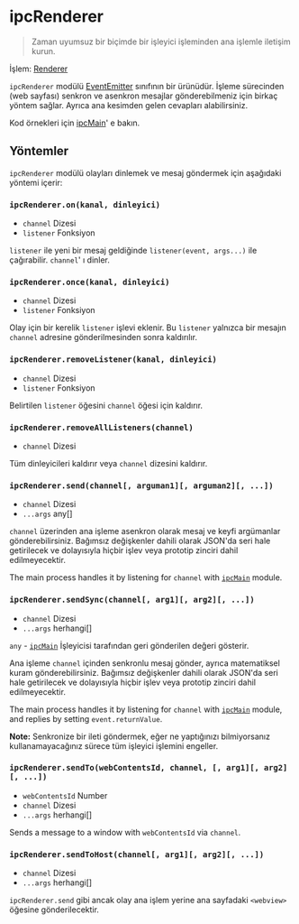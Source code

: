 # ipcRenderer

> Zaman uyumsuz bir biçimde bir işleyici işleminden ana işlemle iletişim kurun.

İşlem: [Renderer](../glossary.md#renderer-process)

`ipcRenderer` modülü [EventEmitter](https://nodejs.org/api/events.html#events_class_eventemitter) sınıfının bir ürünüdür. İşleme sürecinden (web sayfası) senkron ve asenkron mesajlar gönderebilmeniz için birkaç yöntem sağlar. Ayrıca ana kesimden gelen cevapları alabilirsiniz.

Kod örnekleri için [ipcMain](ipc-main.md)' e bakın.

## Yöntemler

`ipcRenderer` modülü olayları dinlemek ve mesaj göndermek için aşağıdaki yöntemi içerir:

### `ipcRenderer.on(kanal, dinleyici)`

* `channel` Dizesi
* `listener` Fonksiyon

`listener` ile yeni bir mesaj geldiğinde `listener(event, args...)` ile çağırabilir. `channel`' ı dinler.

### `ipcRenderer.once(kanal, dinleyici)`

* `channel` Dizesi
* `listener` Fonksiyon

Olay için bir kerelik `listener` işlevi eklenir. Bu `listener` yalnızca bir mesajın `channel` adresine gönderilmesinden sonra kaldırılır.

### `ipcRenderer.removeListener(kanal, dinleyici)`

* `channel` Dizesi
* `listener` Fonksiyon

Belirtilen `listener` öğesini `channel` öğesi için kaldırır.

### `ipcRenderer.removeAllListeners(channel)`

* `channel` Dizesi

Tüm dinleyicileri kaldırır veya `channel` dizesini kaldırır.

### `ipcRenderer.send(channel[, arguman1][, arguman2][, ...])`

* `channel` Dizesi
* `...args` any[]

`channel` üzerinden ana işleme asenkron olarak mesaj ve keyfi argümanlar gönderebilirsiniz. Bağımsız değişkenler dahili olarak JSON'da seri hale getirilecek ve dolayısıyla hiçbir işlev veya prototip zinciri dahil edilmeyecektir.

The main process handles it by listening for `channel` with [`ipcMain`](ipc-main.md) module.

### `ipcRenderer.sendSync(channel[, arg1][, arg2][, ...])`

* `channel` Dizesi
* `...args` herhangi[]

`any` - [`ipcMain`](ipc-main.md) İşleyicisi tarafından geri gönderilen değeri gösterir.

Ana işleme `channel` içinden senkronlu mesaj gönder, ayrıca matematiksel kuram gönderebilirsiniz. Bağımsız değişkenler dahili olarak JSON'da seri hale getirilecek ve dolayısıyla hiçbir işlev veya prototip zinciri dahil edilmeyecektir.

The main process handles it by listening for `channel` with [`ipcMain`](ipc-main.md) module, and replies by setting `event.returnValue`.

**Note:** Senkronize bir ileti göndermek, eğer ne yaptığınızı bilmiyorsanız kullanamayacağınız sürece tüm işleyici işlemini engeller.

### `ipcRenderer.sendTo(webContentsId, channel, [, arg1][, arg2][, ...])`

* `webContentsId` Number
* `channel` Dizesi
* `...args` herhangi[]

Sends a message to a window with `webContentsId` via `channel`.

### `ipcRenderer.sendToHost(channel[, arg1][, arg2][, ...])`

* `channel` Dizesi
* `...args` herhangi[]

`ipcRenderer.send` gibi ancak olay ana işlem yerine ana sayfadaki `<webview>` öğesine gönderilecektir.
